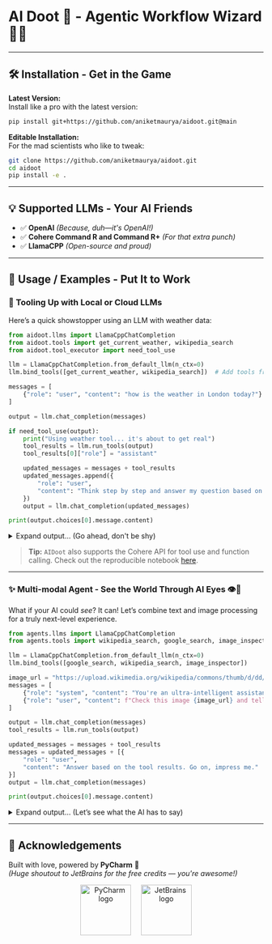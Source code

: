 # AI Doot 🤖 - Agentic Workflow Wizard 🧙‍♂️

---

## 🛠️ Installation - Get in the Game

**Latest Version:**  
Install like a pro with the latest version:

```bash
pip install git+https://github.com/aniketmaurya/aidoot.git@main
```

**Editable Installation:**  
For the mad scientists who like to tweak:

```bash
git clone https://github.com/aniketmaurya/aidoot.git
cd aidoot
pip install -e .
```

---

## 💡 Supported LLMs - Your AI Friends

- ✅ **OpenAI** *(Because, duh—it's OpenAI!)*
- ✅ **Cohere Command R and Command R+** *(For that extra punch)*
- ✅ **LlamaCPP** *(Open-source and proud)*

---

## 🚀 Usage / Examples - Put It to Work

### 🧰 Tooling Up with Local or Cloud LLMs

Here’s a quick showstopper using an LLM with weather data:

```python
from aidoot.llms import LlamaCppChatCompletion
from aidoot.tools import get_current_weather, wikipedia_search
from aidoot.tool_executor import need_tool_use

llm = LlamaCppChatCompletion.from_default_llm(n_ctx=0)
llm.bind_tools([get_current_weather, wikipedia_search])  # Add tools from LangChain

messages = [
    {"role": "user", "content": "how is the weather in London today?"}
]

output = llm.chat_completion(messages)

if need_tool_use(output):
    print("Using weather tool... it's about to get real")
    tool_results = llm.run_tools(output)
    tool_results[0]["role"] = "assistant"

    updated_messages = messages + tool_results
    updated_messages.append({
        "role": "user",
        "content": "Think step by step and answer my question based on the above context."
    })
    output = llm.chat_completion(updated_messages)

print(output.choices[0].message.content)
```

<details>
  <summary>Expand output... (Go ahead, don't be shy)</summary>

```text
Alright, let's break this down for you like a pro:

1. **Temperature**: 23°C (73°F) — Gorgeous! 👌
2. **Cloud Cover**: Zero clouds. The sun is out. 🌞
3. **Humidity**: 38%. Not too sticky.
4. **Precipitation**: Nada. Dry as a desert. 🌵
5. **Pressure**: 1023 hPa. Weather’s stable, people. 📏
6. **Visibility**: 10 km. No fog, no drama. 👀
7. **Weather Condition**: It’s sunny, it’s lovely, it’s perfect. 🌅
8. **Wind**: A breezy 9 km/h. Just enough to mess up your hair. 💨

So yeah, it's a fantastic day to be out and about in London. 🌍
```

</details>

> **Tip:** `AIDoot` also supports the Cohere API for tool use and function calling. Check out the reproducible notebook [here](https://github.com/aniketmaurya/agents/blob/main/examples/cohere.ipynb).

---

### ✨ Multi-modal Agent - See the World Through AI Eyes 👁🤖️

What if your AI could *see*? It can! Let’s combine text and image processing for a truly next-level experience.

```python
from agents.llms import LlamaCppChatCompletion
from agents.tools import wikipedia_search, google_search, image_inspector

llm = LlamaCppChatCompletion.from_default_llm(n_ctx=0)
llm.bind_tools([google_search, wikipedia_search, image_inspector])

image_url = "https://upload.wikimedia.org/wikipedia/commons/thumb/d/dd/Gfp-wisconsin-madison-the-nature-boardwalk.jpg/2560px-Gfp-wisconsin-madison-the-nature-boardwalk.jpg"
messages = [
    {"role": "system", "content": "You're an ultra-intelligent assistant who knows all the things. Use your powers!"},
    {"role": "user", "content": f"Check this image {image_url} and tell me where in London I can go that looks like this."}
]

output = llm.chat_completion(messages)
tool_results = llm.run_tools(output)

updated_messages = messages + tool_results
messages = updated_messages + [{
    "role": "user",
    "content": "Answer based on the tool results. Go on, impress me."
}]
output = llm.chat_completion(messages)

print(output.choices[0].message.content)
```

<details>
  <summary>Expand output... (Let’s see what the AI has to say)</summary>

```text
Okay, let's break this down! The image you uploaded shows a serene nature boardwalk, surrounded by lush greenery and a peaceful, cloudy sky. Perfect for a casual walk or zen moment. 🌿

In London, here’s where you can find your zen:

1. **Richmond Park**: The big daddy of London parks. Wide open spaces, lakes, and majestic vibes. 🌳
2. **Hampstead Heath**: For the wanderers—with ponds, meadows, and wooded areas to explore. 🌲
3. **Greenwich Park**: Stunning views and historic landmarks. You'll feel like royalty. 👑
4. **Victoria Park**: A chill vibe with lakes and gardens. Perfect for a day out. 🌸
5. **Hyde Park**: The classic central park with all the iconic attractions. 🏞️

These parks are totally on-brand with that image. Your perfect outdoor day awaits! 🌞
```

</details>

---

## 🙌 Acknowledgements

Built with love, powered by **PyCharm** 🧡  
*(Huge shoutout to JetBrains for the free credits — you're awesome!)*

<div align="center">
  <img src="https://resources.jetbrains.com/storage/products/company/brand/logos/PyCharm_icon.svg" alt="PyCharm logo" width="100"/>
  &nbsp;&nbsp;&nbsp;
  <img src="https://resources.jetbrains.com/storage/products/company/brand/logos/jetbrains.svg" alt="JetBrains logo" width="100"/>
</div>
